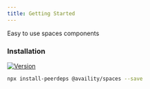 ```yaml
---
title: Getting Started
---
```


Easy to use spaces components

### Installation

[![Version](https://img.shields.io/npm/v/@availity/spaces.svg?style=for-the-badge)](https://www.npmjs.com/package/@availity/spaces)

```bash
npx install-peerdeps @availity/spaces --save
```

